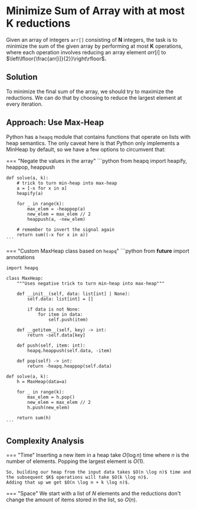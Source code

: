 # Minimize Sum of Array with at most K reductions

Given an array of integers `arr[]` consisting of **N** integers, the task is to minimize the sum of the given array by performing at most **K** operations, where each operation involves reducing an array element $arr[i]$ to $\left\lfloor{\frac{arr[i]}{2}}\right\rfloor$**.**

## Solution

To minimize the final sum of the array, we should try to maximize the reductions. We can do that by choosing to reduce the largest element at every iteration.

## Approach: Use Max-Heap

Python has a `heapq` module that contains functions that operate on lists with heap semantics. The only caveat here is that Python only implements a MinHeap by default, so we have a few options to circumvent that:

=== "Negate the values in the array"
    ```python
    from heapq import heapify, heappop, heappush

    def solve(a, k):
        # trick to turn min-heap into max-heap
        a = [-x for x in a]
        heapify(a)
        
        for _ in range(k):
            max_elem = -heappop(a)
            new_elem = max_elem // 2
            heappush(a, -new_elem)

        # remember to invert the signal again
        return sum((-x for x in a))
    ```
=== "Custom MaxHeap class based on `heapq`"
    ```python
    from __future__ import annotations

    import heapq

    class MaxHeap:
        """Uses negative trick to turn min-heap into max-heap"""

        def __init__(self, data: list[int] | None):
            self.data: list[int] = []

            if data is not None:
                for item in data:
                    self.push(item)

        def __getitem__(self, key) -> int:
            return -self.data[key]

        def push(self, item: int):
            heapq.heappush(self.data, -item)

        def pop(self) -> int:
            return -heapq.heappop(self.data)

    def solve(a, k):
        h = MaxHeap(data=a)

        for _ in range(k):
            max_elem = h.pop()
            new_elem = max_elem // 2
            h.push(new_elem)

        return sum(h)
    ```
## Complexity Analysis
=== "Time"
    Inserting a new item in a heap take $O(\log n)$ time where $n$ is the number of elements. Popping the largest element is $O(1)$.

    So, building our heap from the input data takes $O(n \log n)$ time and the subsequent $K$ operations will take $O(k \log n)$.
    Adding that up we get $O(n \log n + k \log n)$.

=== "Space"
    We start with a list of $N$ elements and the reductions don't change the amount of items stored in the list, so $O(n)$.